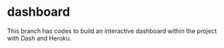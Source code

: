 # dashboard
This branch has codes to build an interactive dashboard within the project with Dash and Heroku.
